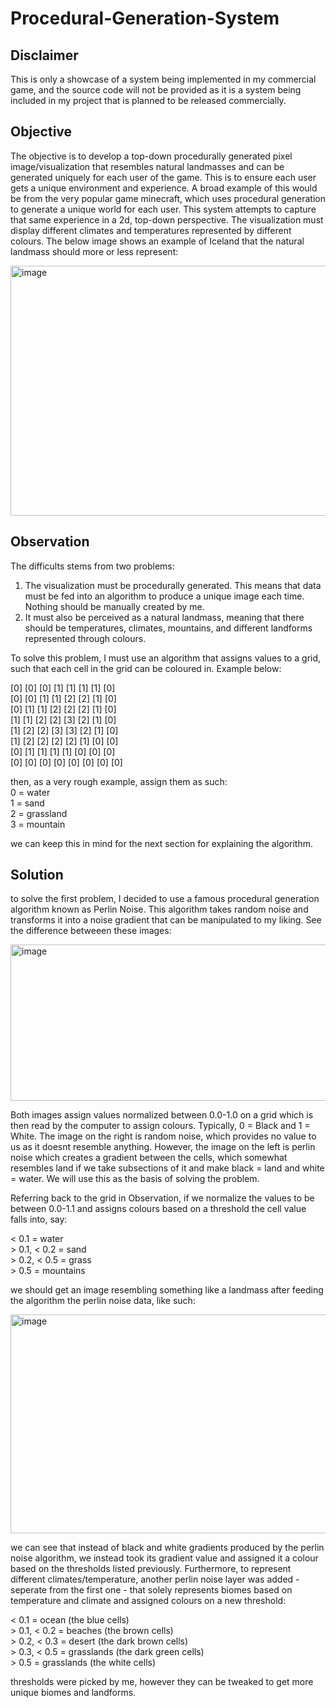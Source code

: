 # Procedural-Generation-System

## Disclaimer

This is only a showcase of a system being implemented in my commercial game, and the source code will not be provided as it is a system being included in my project that is planned to be released commercially.

## Objective

The objective is to develop a top-down procedurally generated pixel image/visualization that resembles natural landmasses and can be generated uniquely for each user of the game. This is to ensure each user gets a unique environment and experience. A broad example of this would be from the very popular game minecraft, which uses procedural generation to generate a unique world for each user. This system attempts to capture that same experience in a 2d, top-down perspective. The visualization must display different climates and temperatures represented by different colours. The below image shows an example of Iceland that the natural landmass should more or less represent:

<img width="550" height="400" alt="image" src="https://github.com/user-attachments/assets/f4f3e88d-33e0-4e04-b942-e66dc5538020" />

## Observation

The difficults stems from two problems:
1. The visualization must be procedurally generated. This means that data must be fed into an algorithm to produce a unique image each time. Nothing should be manually created by me.
2. It must also be perceived as a natural landmass, meaning that there should be temperatures, climates, mountains, and different landforms represented through colours.

To solve this problem, I must use an algorithm that assigns values to a grid, such that each cell in the grid can be coloured in. Example below: 

[0] [0] [0] [1] [1] [1] [1] [0]  
[0] [0] [1] [1] [2] [2] [1] [0]  
[0] [1] [1] [2] [2] [2] [1] [0]  
[1] [1] [2] [2] [3] [2] [1] [0]  
[1] [2] [2] [3] [3] [2] [1] [0]  
[1] [2] [2] [2] [2] [1] [0] [0]  
[0] [1] [1] [1] [1] [0] [0] [0]  
[0] [0] [0] [0] [0] [0] [0] [0]  

then, as a very rough example, assign them as such:  
0 = water  
1 = sand  
2 = grassland  
3 = mountain  

we can keep this in mind for the next section for explaining the algorithm.

## Solution

to solve the first problem, I decided to use a famous procedural generation algorithm known as Perlin Noise. This algorithm takes random noise and transforms it into a noise gradient that can be manipulated to my liking. See the difference betweeen these images:

<img width="600" height="250" alt="image" src="https://github.com/user-attachments/assets/bae0870d-c10a-4dac-bbbe-8584c9a4b21d" />

Both images assign values normalized between 0.0-1.0 on a grid which is then read by the computer to assign colours. Typically, 0 = Black and 1 = White. The image on the right is random noise, which provides no value to us as it doesnt resemble anything. However, the image on the left is perlin noise which creates a gradient between the cells, which somewhat resembles land if we take subsections of it and make black = land and white = water. We will use this as the basis of solving the problem.

Referring back to the grid in Observation, if we normalize the values to be between 0.0-1.1 and assigns colours based on a threshold the cell value falls into, say:

< 0.1 = water  
\> 0.1, < 0.2 = sand  
\> 0.2, < 0.5 = grass  
\> 0.5 = mountains  

we should get an image resembling something like a landmass after feeding the algorithm the perlin noise data, like such:

<img width="600" height="350" alt="image" src="https://github.com/user-attachments/assets/5e6b6ce3-7727-4af1-af77-f8fe3e39955e" />

we can see that instead of black and white gradients produced by the perlin noise algorithm, we instead took its gradient value and assigned it a colour based on the thresholds listed previously. Furthermore, to represent different climates/temperature, another perlin noise layer was added - seperate from the first one - that solely represents biomes based on temperature and climate and assigned colours on a new threshold:

< 0.1 = ocean (the blue cells)  
\> 0.1, < 0.2 = beaches (the brown cells)  
\> 0.2, < 0.3 = desert (the dark brown cells)  
\> 0.3, < 0.5 = grasslands (the dark green cells)  
\> 0.5 = grasslands (the white cells)  

thresholds were picked by me, however they can be tweaked to get more unique biomes and landforms. 



